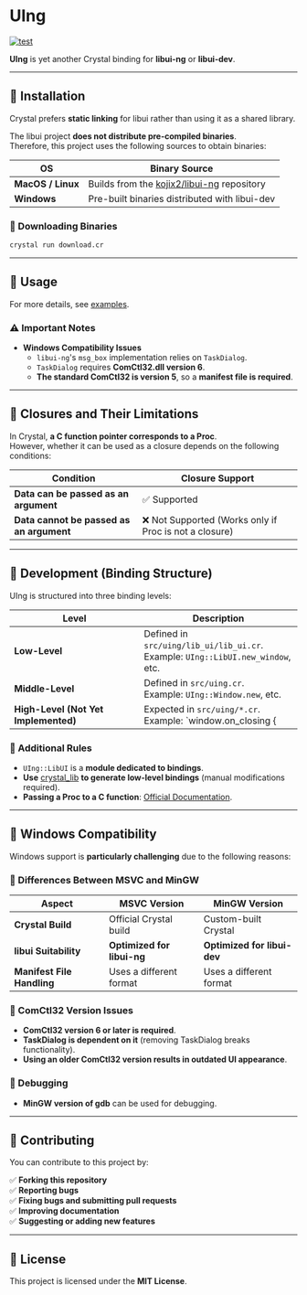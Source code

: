 # **UIng**  

[![test](https://github.com/kojix2/uing/actions/workflows/ci.yml/badge.svg)](https://github.com/kojix2/uing/actions/workflows/ci.yml)  

**UIng** is yet another Crystal binding for **libui-ng** or **libui-dev**.  

---

## **📌 Installation**  

Crystal prefers **static linking** for libui rather than using it as a shared library.  

The libui project **does not distribute pre-compiled binaries**.  
Therefore, this project uses the following sources to obtain binaries:

| OS             | Binary Source                                           |
|---------------|--------------------------------------------------------|
| **MacOS / Linux** | Builds from the [kojix2/libui-ng](https://github.com/kojix2/libui-ng) repository |
| **Windows**       | Pre-built binaries distributed with libui-dev |

### **🔽 Downloading Binaries**
```sh
crystal run download.cr
```

---

## **📌 Usage**  

For more details, see [examples](examples).  

### **⚠️ Important Notes**
- **Windows Compatibility Issues**  
  - `libui-ng`'s `msg_box` implementation relies on `TaskDialog`.  
  - `TaskDialog` requires **ComCtl32.dll version 6**.  
  - **The standard ComCtl32 is version 5**, so a **manifest file is required**.  

---

## **📌 Closures and Their Limitations**
In Crystal, **a C function pointer corresponds to a Proc**.  
However, whether it can be used as a closure depends on the following conditions:

| **Condition**                      | **Closure Support** |
|------------------------------------|----------------|
| **Data can be passed as an argument** | ✅ Supported |
| **Data cannot be passed as an argument** | ❌ Not Supported (Works only if Proc is not a closure) |

---

## **📌 Development (Binding Structure)**  

UIng is structured into three binding levels:

| **Level**       | **Description** |
|---------------|----------------|
| **Low-Level**  | Defined in `src/uing/lib_ui/lib_ui.cr`. <br> Example: `UIng::LibUI.new_window`, etc. |
| **Middle-Level** | Defined in `src/uing.cr`. <br> Example: `UIng::Window.new`, etc. |
| **High-Level (Not Yet Implemented)** | Expected in `src/uing/*.cr`. <br> Example: `window.on_closing { |w| ... }`, etc. |

### **🔹 Additional Rules**
- `UIng::LibUI` is a **module dedicated to bindings**.
- **Use** [crystal_lib](https://github.com/crystal-lang/crystal_lib) **to generate low-level bindings** (manual modifications required).
- **Passing a Proc to a C function**: [Official Documentation](https://crystal-lang.org/api/1.12.1/Proc.html#passing-a-proc-to-a-c-function).

---

## **📌 Windows Compatibility**  

Windows support is **particularly challenging** due to the following reasons:

### **🔹 Differences Between MSVC and MinGW**
| **Aspect**  | **MSVC Version** | **MinGW Version** |
|------------|----------------|----------------|
| **Crystal Build** | Official Crystal build | Custom-built Crystal |
| **libui Suitability** | **Optimized for libui-ng** | **Optimized for libui-dev** |
| **Manifest File Handling** | Uses a different format | Uses a different format |

### **🔹 ComCtl32 Version Issues**
- **ComCtl32 version 6 or later is required**.
- **TaskDialog is dependent on it** (removing TaskDialog breaks functionality).
- **Using an older ComCtl32 version results in outdated UI appearance**.

### **🔹 Debugging**
- **MinGW version of gdb** can be used for debugging.

---

## **📌 Contributing**  

You can contribute to this project by:  

✅ **Forking this repository**  
✅ **Reporting bugs**  
✅ **Fixing bugs and submitting pull requests**  
✅ **Improving documentation**  
✅ **Suggesting or adding new features**  

---

## **📌 License**  

This project is licensed under the **MIT License**.  
